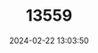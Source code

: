 ---
title: "13559"
category: "Mimon bennettii"
draft: false
date: 2024-02-22 13:03:50
languages:
  English: ["Southern Golden Bat", "Golden Bat"]
---